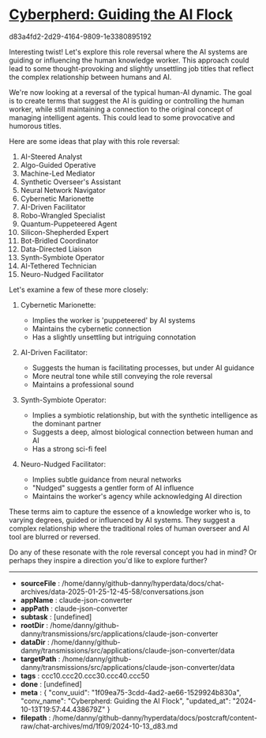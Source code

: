 # [Cyberpherd: Guiding the AI Flock](https://claude.ai/chat/1f09ea75-3cdd-4ad2-ae66-1529924b830a)

d83a4fd2-2d29-4164-9809-1e3380895192

 Interesting twist! Let's explore this role reversal where the AI systems are guiding or influencing the human knowledge worker. This approach could lead to some thought-provoking and slightly unsettling job titles that reflect the complex relationship between humans and AI.

<antThinking>We're now looking at a reversal of the typical human-AI dynamic. The goal is to create terms that suggest the AI is guiding or controlling the human worker, while still maintaining a connection to the original concept of managing intelligent agents. This could lead to some provocative and humorous titles.</antThinking>

Here are some ideas that play with this role reversal:

1. AI-Steered Analyst
2. Algo-Guided Operative
3. Machine-Led Mediator
4. Synthetic Overseer's Assistant
5. Neural Network Navigator
6. Cybernetic Marionette
7. AI-Driven Facilitator
8. Robo-Wrangled Specialist
9. Quantum-Puppeteered Agent
10. Silicon-Shepherded Expert
11. Bot-Bridled Coordinator
12. Data-Directed Liaison
13. Synth-Symbiote Operator
14. AI-Tethered Technician
15. Neuro-Nudged Facilitator

Let's examine a few of these more closely:

1. Cybernetic Marionette:
   - Implies the worker is 'puppeteered' by AI systems
   - Maintains the cybernetic connection
   - Has a slightly unsettling but intriguing connotation

2. AI-Driven Facilitator:
   - Suggests the human is facilitating processes, but under AI guidance
   - More neutral tone while still conveying the role reversal
   - Maintains a professional sound

3. Synth-Symbiote Operator:
   - Implies a symbiotic relationship, but with the synthetic intelligence as the dominant partner
   - Suggests a deep, almost biological connection between human and AI
   - Has a strong sci-fi feel

4. Neuro-Nudged Facilitator:
   - Implies subtle guidance from neural networks
   - "Nudged" suggests a gentler form of AI influence
   - Maintains the worker's agency while acknowledging AI direction

These terms aim to capture the essence of a knowledge worker who is, to varying degrees, guided or influenced by AI systems. They suggest a complex relationship where the traditional roles of human overseer and AI tool are blurred or reversed.

Do any of these resonate with the role reversal concept you had in mind? Or perhaps they inspire a direction you'd like to explore further?

---

* **sourceFile** : /home/danny/github-danny/hyperdata/docs/chat-archives/data-2025-01-25-12-45-58/conversations.json
* **appName** : claude-json-converter
* **appPath** : claude-json-converter
* **subtask** : [undefined]
* **rootDir** : /home/danny/github-danny/transmissions/src/applications/claude-json-converter
* **dataDir** : /home/danny/github-danny/transmissions/src/applications/claude-json-converter/data
* **targetPath** : /home/danny/github-danny/transmissions/src/applications/claude-json-converter/data
* **tags** : ccc10.ccc20.ccc30.ccc40.ccc50
* **done** : [undefined]
* **meta** : {
  "conv_uuid": "1f09ea75-3cdd-4ad2-ae66-1529924b830a",
  "conv_name": "Cyberpherd: Guiding the AI Flock",
  "updated_at": "2024-10-13T19:57:44.438679Z"
}
* **filepath** : /home/danny/github-danny/hyperdata/docs/postcraft/content-raw/chat-archives/md/1f09/2024-10-13_d83.md